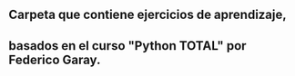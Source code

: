 ## Carpeta que contiene ejercicios de aprendizaje,
## basados en el curso "Python TOTAL" por Federico Garay.
